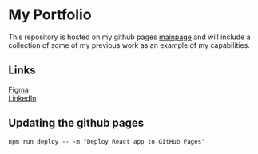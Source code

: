 # My Portfolio
This repository is hosted on my github pages [mainpage](https://ratsepmikk.github.io/) and will include a collection of some of my previous work as an example of my capabilities.
## Links
[Figma](https://www.figma.com/file/6wZtWj8rjfNwcFVZZRJiXl/My-portfolio-page?type=design&node-id=0-1&mode=design&t=QC7iJReDZMvlc2Xo-0)<br>
[LinkedIn](https://www.linkedin.com/in/mikk-r%C3%A4tsep-989a88224/)
## Updating the github pages
`npm run deploy -- -m "Deploy React app to GitHub Pages"`